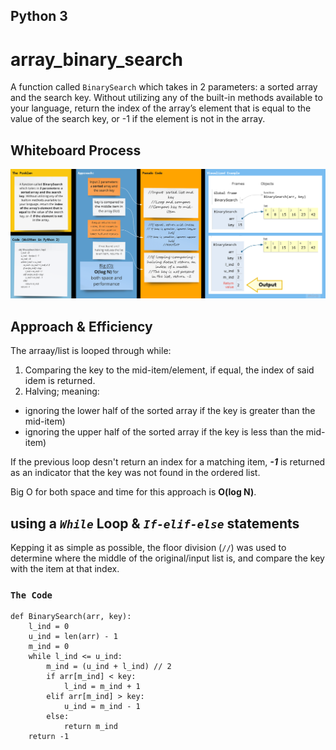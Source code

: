 ## Python 3

# array_binary_search

A function called `BinarySearch` which takes in 2 parameters: a sorted array and the search key. Without utilizing any of the built-in methods available to your language, return the index of the array’s element that is equal to the value of the search key, or -1 if the element is not in the array.

## Whiteboard Process

![whiteboard photo](./full_visual_2.png)

## Approach & Efficiency

The arraay/list is looped through while:

1. Comparing the key to the mid-item/element, if equal, the index of said idem is returned.
2. Halving; meaning:

- ignoring the lower half of the sorted array if the key is greater than the mid-item)
- ignoring the upper half of the sorted array if the key is less than the mid-item)

If the previous loop desn't return an index for a matching item, ***-1*** is returned as an indicator that the key was not found in the ordered list.

Big O for both space and time for this approach is **O(log N)**.


## using a *`While`* Loop & *`If-elif-else`* statements

Kepping it as simple as possible, the floor division (`//`) was used to determine where the middle of the original/input list is, and compare the key with the item at that index.

### **`The Code`**

    def BinarySearch(arr, key):
        l_ind = 0
        u_ind = len(arr) - 1
        m_ind = 0
        while l_ind <= u_ind:
            m_ind = (u_ind + l_ind) // 2
            if arr[m_ind] < key:
                l_ind = m_ind + 1
            elif arr[m_ind] > key:
                u_ind = m_ind - 1
            else:
                return m_ind
        return -1
